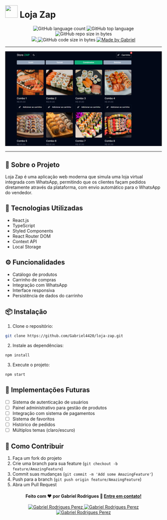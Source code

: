 # <img src="https://cdn-icons-png.flaticon.com/512/3670/3670051.png" width="40" height="40"/> Loja Zap

<p align="center">
   <img alt="GitHub language count" src="https://img.shields.io/github/languages/count/Gabriel4420/loja-zap">

  <img alt="GitHub top language" src="https://img.shields.io/github/languages/top/Gabriel4420/loja-zap?logo=html">

  <img alt="GitHub repo size in bytes" src="https://img.shields.io/github/repo-size/Gabriel4420/loja-zap?color=green">

  <br>
  
  <a href="https://www.codacy.com/manual/Gabriel4420/loja-zap?utm_source=github.com&amp;utm_medium=referral&amp;utm_content=Gabriel4420/loja-zap&amp;utm_campaign=Badge_Grade">
    <img src="https://app.codacy.com/project/badge/Grade/6dd6b46abeb14e99935a2b9ac5c6ede2"/>
  </a>
  
  <img alt="GitHub code size in bytes" src="https://img.shields.io/github/last-commit/Gabriel4420/loja-zap">

  <a href="https://www.linkedin.com/in/gabriel-rodrigues-perez-2069b072/">
    <img alt="Made by Gabriel" src="https://img.shields.io/badge/made%20by-Gabriel-%2304D361">
  </a>
</p>

---

<p align="center">
  <img alt="Gif da Aplicação" src="public/Home.png" />
</p>

---

## 📝 Sobre o Projeto

Loja Zap é uma aplicação web moderna que simula uma loja virtual integrada com WhatsApp, permitindo que os clientes façam pedidos diretamente através da plataforma, com envio automático para o WhatsApp do vendedor.

## 🚀 Tecnologias Utilizadas

- React.js
- TypeScript
- Styled Components
- React Router DOM
- Context API
- Local Storage

## ⚙️ Funcionalidades

- Catálogo de produtos
- Carrinho de compras
- Integração com WhatsApp
- Interface responsiva
- Persistência de dados do carrinho

## 📦 Instalação

1. Clone o repositório:

```bash
git clone https://github.com/Gabriel4420/loja-zap.git
```

2. Instale as dependências:

```bash
npm install
```

3. Execute o projeto:

```bash
npm start
```

## 🎯 Implementações Futuras

- [ ] Sistema de autenticação de usuários
- [ ] Painel administrativo para gestão de produtos
- [ ] Integração com sistema de pagamentos
- [ ] Sistema de favoritos
- [ ] Histórico de pedidos
- [ ] Múltiplos temas (claro/escuro)

## 🤝 Como Contribuir

1. Faça um fork do projeto
2. Crie uma branch para sua feature (`git checkout -b feature/AmazingFeature`)
3. Commit suas mudanças (`git commit -m 'Add some AmazingFeature'`)
4. Push para a branch (`git push origin feature/AmazingFeature`)
5. Abra um Pull Request

<h4 align="center">
  Feito com ❤️ por Gabriel Rodrigues 👋️ <a href="mailto:gabriel_rodrigues_perez@hotmail.com">Entre em contato!</a>
</h4>

<p align="center">

  <a href="https://www.linkedin.com/in/gabriel-rodrigues-perez-2069b072/">
    <img alt="Gabriel Rodrigues Perez" src="https://img.shields.io/badge/LinkedIn-Gabriel_Rodrigues-0e76a8?style=flat&logoColor=white&logo=linkedin">
  </a>
  <a href="https://www.facebook.com/gabriel.rodrigues.perez">
    <img alt="Gabriel Rodrigues Perez" src="https://img.shields.io/badge/Facebook-Gabriel_Rodrigues-1778F2?style=flat&logoColor=white&logo=facebook">
  </a>
  <a href="https://www.instagram.com/gabriel_rodrigues_perez/">
    <img alt="Gabriel Rodrigues Perez" src="https://img.shields.io/badge/Instagram-@gabriel4420-833AB4?style=flat&logoColor=white&logo=instagram">
  </a>
  